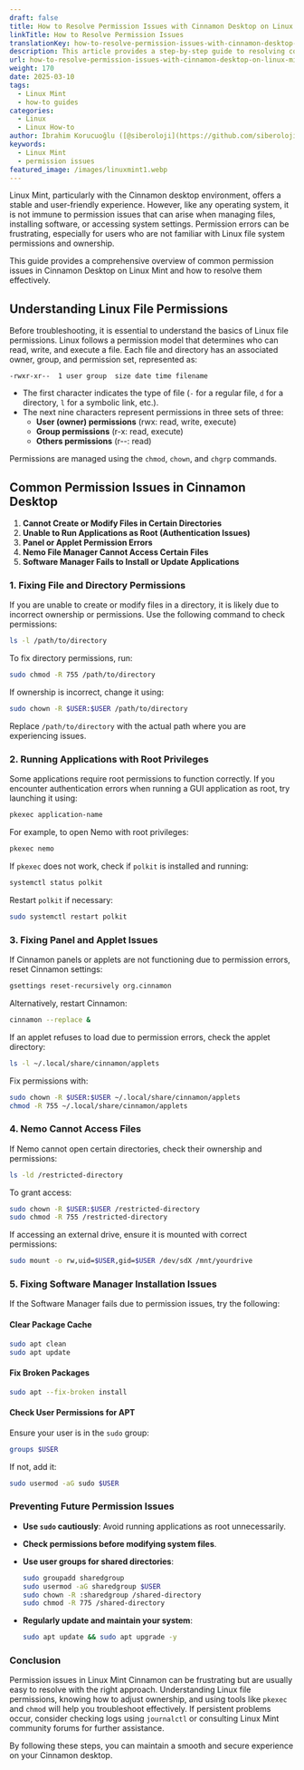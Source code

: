 ```yaml
---
draft: false
title: How to Resolve Permission Issues with Cinnamon Desktop on Linux Mint
linkTitle: How to Resolve Permission Issues
translationKey: how-to-resolve-permission-issues-with-cinnamon-desktop-on-linux-mint
description: This article provides a step-by-step guide to resolving common permission issues in Cinnamon Desktop on Linux Mint.
url: how-to-resolve-permission-issues-with-cinnamon-desktop-on-linux-mint
weight: 170
date: 2025-03-10
tags:
  - Linux Mint
  - how-to guides
categories:
  - Linux
  - Linux How-to
author: İbrahim Korucuoğlu ([@siberoloji](https://github.com/siberoloji))
keywords:
  - Linux Mint
  - permission issues
featured_image: /images/linuxmint1.webp
---
```

Linux Mint, particularly with the Cinnamon desktop environment, offers a stable and user-friendly experience. However, like any operating system, it is not immune to permission issues that can arise when managing files, installing software, or accessing system settings. Permission errors can be frustrating, especially for users who are not familiar with Linux file system permissions and ownership.

This guide provides a comprehensive overview of common permission issues in Cinnamon Desktop on Linux Mint and how to resolve them effectively.

## Understanding Linux File Permissions

Before troubleshooting, it is essential to understand the basics of Linux file permissions. Linux follows a permission model that determines who can read, write, and execute a file. Each file and directory has an associated owner, group, and permission set, represented as:

```
-rwxr-xr--  1 user group  size date time filename
```

- The first character indicates the type of file (`-` for a regular file, `d` for a directory, `l` for a symbolic link, etc.).
- The next nine characters represent permissions in three sets of three:
  - **User (owner) permissions** (rwx: read, write, execute)
  - **Group permissions** (r-x: read, execute)
  - **Others permissions** (r--: read)

Permissions are managed using the `chmod`, `chown`, and `chgrp` commands.

## Common Permission Issues in Cinnamon Desktop

1. **Cannot Create or Modify Files in Certain Directories**
2. **Unable to Run Applications as Root (Authentication Issues)**
3. **Panel or Applet Permission Errors**
4. **Nemo File Manager Cannot Access Certain Files**
5. **Software Manager Fails to Install or Update Applications**

### 1. Fixing File and Directory Permissions

If you are unable to create or modify files in a directory, it is likely due to incorrect ownership or permissions. Use the following command to check permissions:

```bash
ls -l /path/to/directory
```

To fix directory permissions, run:

```bash
sudo chmod -R 755 /path/to/directory
```

If ownership is incorrect, change it using:

```bash
sudo chown -R $USER:$USER /path/to/directory
```

Replace `/path/to/directory` with the actual path where you are experiencing issues.

### 2. Running Applications with Root Privileges

Some applications require root permissions to function correctly. If you encounter authentication errors when running a GUI application as root, try launching it using:

```bash
pkexec application-name
```

For example, to open Nemo with root privileges:

```bash
pkexec nemo
```

If `pkexec` does not work, check if `polkit` is installed and running:

```bash
systemctl status polkit
```

Restart `polkit` if necessary:

```bash
sudo systemctl restart polkit
```

### 3. Fixing Panel and Applet Issues

If Cinnamon panels or applets are not functioning due to permission errors, reset Cinnamon settings:

```bash
gsettings reset-recursively org.cinnamon
```

Alternatively, restart Cinnamon:

```bash
cinnamon --replace &
```

If an applet refuses to load due to permission errors, check the applet directory:

```bash
ls -l ~/.local/share/cinnamon/applets
```

Fix permissions with:

```bash
sudo chown -R $USER:$USER ~/.local/share/cinnamon/applets
chmod -R 755 ~/.local/share/cinnamon/applets
```

### 4. Nemo Cannot Access Files

If Nemo cannot open certain directories, check their ownership and permissions:

```bash
ls -ld /restricted-directory
```

To grant access:

```bash
sudo chown -R $USER:$USER /restricted-directory
sudo chmod -R 755 /restricted-directory
```

If accessing an external drive, ensure it is mounted with correct permissions:

```bash
sudo mount -o rw,uid=$USER,gid=$USER /dev/sdX /mnt/yourdrive
```

### 5. Fixing Software Manager Installation Issues

If the Software Manager fails due to permission issues, try the following:

#### Clear Package Cache

```bash
sudo apt clean
sudo apt update
```

#### Fix Broken Packages

```bash
sudo apt --fix-broken install
```

#### Check User Permissions for APT

Ensure your user is in the `sudo` group:

```bash
groups $USER
```

If not, add it:

```bash
sudo usermod -aG sudo $USER
```

### Preventing Future Permission Issues

- **Use `sudo` cautiously**: Avoid running applications as root unnecessarily.
- **Check permissions before modifying system files**.
- **Use user groups for shared directories**:

  ```bash
  sudo groupadd sharedgroup
  sudo usermod -aG sharedgroup $USER
  sudo chown -R :sharedgroup /shared-directory
  sudo chmod -R 775 /shared-directory
  ```

- **Regularly update and maintain your system**:

  ```bash
  sudo apt update && sudo apt upgrade -y
  ```

### Conclusion

Permission issues in Linux Mint Cinnamon can be frustrating but are usually easy to resolve with the right approach. Understanding Linux file permissions, knowing how to adjust ownership, and using tools like `pkexec` and `chmod` will help you troubleshoot effectively. If persistent problems occur, consider checking logs using `journalctl` or consulting Linux Mint community forums for further assistance.

By following these steps, you can maintain a smooth and secure experience on your Cinnamon desktop.
